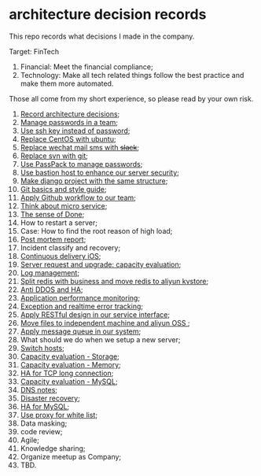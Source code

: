 # architecture decision records

This repo records what decisions I made in the company.

Target: FinTech

1. Financial: Meet the financial compliance;
2. Technology: Make all tech related things follow the best practice and make them more automated.

Those all come from my short experience, so please read by your own risk.

1. [Record architecture decisions][1];
2. [Manage passwords in a team][2];
3. [Use ssh key instead of password][3];
4. [Replace CentOS with ubuntu][4];
5. [Replace wechat mail sms with <del>slack</del>][5];
6. [Replace svn with git][6];
7. [Use PassPack to manage passwords][7];
8. [Use bastion host to enhance our server security][8];
9. [Make django project with the same structure][9];
10. [Git basics and style guide][10];
11. [Apply Github workflow to our team][11];
12. [Think about micro service][12];
13. [The sense of Done][13];
14. How to restart a server;
15. Case: How to find the root reason of high load;
16. [Post mortem report][14];
17. Incident classify and recovery;
18. [Continuous delivery iOS][15];
19. [Server request and upgrade: capacity evaluation][16];
20. [Log management][17];
21. [Split redis with business and move redis to aliyun kvstore][18];
22. [Anti DDOS and HA][19];
23. [Application performance monitoring][20];
24. [Exception and realtime error tracking][21];
25. [Apply RESTful design in our service interface][22];
26. [Move files to independent machine and aliyun OSS ][23];
27. [Apply message queue in our system][24];
28. What should we do when we setup a new server;
29. [Switch hosts][25];
30. [Capacity evaluation - Storage][26];
31. [Capacity evaluation - Memory][27];
32. [HA for TCP long connection][28];
33. [Capacity evaluation - MySQL][29];
34. [DNS notes][30];
35. [Disaster recovery][31];
36. [HA for MySQL][32];
37. [Use proxy for white list][33];
38. Data masking;
39. code review;
39. Agile;
40. Knowledge sharing;
41. Organize meetup as Company;
1. TBD.

[1]:	decisions/0001-record-architecture-decisions.md
[2]:	decisions/0002-manage-passwords-in-a-team.md
[3]:	decisions/0003-use-ssh-key-instead-of-password.md
[4]:	decisions/0004-replace-centos-with-ubuntu.md
[5]:	decisions/0005-replace-wechat-mail-sms-with-slack.md
[6]:	decisions/0006-replace-svn-with-git.md
[7]:	decisions/0007-use-passpack-to-manage-passwords.md
[8]:	decisions/0008-use-bastion-host-to-enhance-our-server-security.md
[9]:	decisions/0009-make-django-project-with-the-same-structure.md
[10]:	decisions/0010-git-basics-and-style-guide.md
[11]:	decisions/0011-apply-github-workflow-to-our-team.md
[12]:	decisions/0012-think-about-micro-service.md
[13]:	decisions/0013-the-sense-of-done.md
[14]:	decisions/0016-post-mortem-report.md
[15]:	decisions/0018-continuous-delivery-ios.md
[16]:	decisions/0019-server-request-and-upgrade-capacity-evaluation.md
[17]:	decisions/0020-log-management.md
[18]:	decisions/0021-split-redis-with-business-and-move-redis-to-aliyun-kvstore.md
[19]:	decisions/0022-anti-ddos-and-ha.md
[20]:	decisions/0023-application-performance-monitoring.md
[21]:	decisions/0024-exception-and-realtime-error-tracking.md
[22]:	decisions/0025-apply-restful-design-in-our-service-interface.md
[23]:	decisions/0026-move-files-to-independent-machine-and-aliyun-oss.md
[24]:	decisions/0027-apply-message-queue-in-our-system.md
[25]:	decisions/0029-switch-hosts.md
[26]:	decisions/0030-capacity-evaluation-storage.md
[27]:	decisions/0031-capacity-evaluation-memory.md
[28]:	decisions/0032-ha-for-tcp-long-connection.md
[29]:	decisions/0033-capacity-evaluation-mysql.md
[30]:	decisions/0034-dns-notes.md
[31]:	decisions/0035-disaster-recovery.md
[32]:	decisions/0036-ha-for-mysql.md
[33]:	decisions/0037-use-proxy-for-white-list.md
